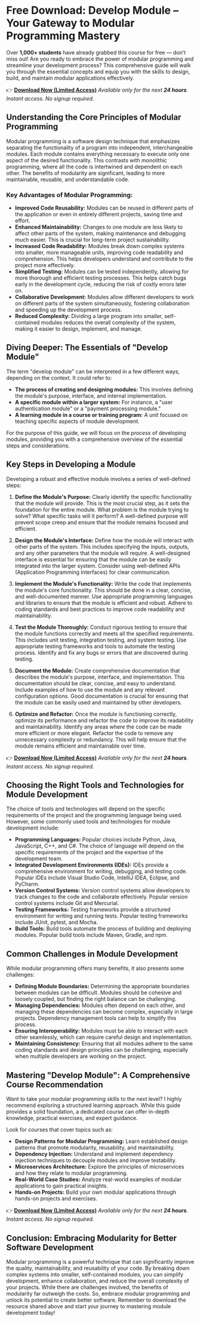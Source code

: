 # Free Download: Develop Module – Your Gateway to Modular Programming Mastery

Over **1,000+ students** have already grabbed this course for free — don’t miss out! Are you ready to embrace the power of modular programming and streamline your development process? This comprehensive guide will walk you through the essential concepts and equip you with the skills to design, build, and maintain modular applications effectively.

👉 [**Download Now (Limited Access)**](https://udemywork.com/develop-module)
_Available only for the next **24 hours**. Instant access. No signup required._

## Understanding the Core Principles of Modular Programming

Modular programming is a software design technique that emphasizes separating the functionality of a program into independent, interchangeable modules. Each module contains everything necessary to execute only one aspect of the desired functionality. This contrasts with monolithic programming, where all the code is intertwined and dependent on each other. The benefits of modularity are significant, leading to more maintainable, reusable, and understandable code.

### Key Advantages of Modular Programming:

*   **Improved Code Reusability:** Modules can be reused in different parts of the application or even in entirely different projects, saving time and effort.
*   **Enhanced Maintainability:** Changes to one module are less likely to affect other parts of the system, making maintenance and debugging much easier. This is crucial for long-term project sustainability.
*   **Increased Code Readability:** Modules break down complex systems into smaller, more manageable units, improving code readability and comprehension. This helps developers understand and contribute to the project more effectively.
*   **Simplified Testing:** Modules can be tested independently, allowing for more thorough and efficient testing processes. This helps catch bugs early in the development cycle, reducing the risk of costly errors later on.
*   **Collaborative Development:** Modules allow different developers to work on different parts of the system simultaneously, fostering collaboration and speeding up the development process.
*   **Reduced Complexity:** Dividing a large program into smaller, self-contained modules reduces the overall complexity of the system, making it easier to design, implement, and manage.

## Diving Deeper: The Essentials of "Develop Module"

The term "develop module" can be interpreted in a few different ways, depending on the context. It could refer to:

*   **The process of creating and designing modules:** This involves defining the module's purpose, interface, and internal implementation.
*   **A specific module within a larger system:** For instance, a "user authentication module" or a "payment processing module."
*   **A learning module in a course or training program:** A unit focused on teaching specific aspects of module development.

For the purpose of this guide, we will focus on the *process* of developing modules, providing you with a comprehensive overview of the essential steps and considerations.

## Key Steps in Developing a Module

Developing a robust and effective module involves a series of well-defined steps:

1.  **Define the Module's Purpose:** Clearly identify the specific functionality that the module will provide. This is the most crucial step, as it sets the foundation for the entire module. What problem is the module trying to solve? What specific tasks will it perform? A well-defined purpose will prevent scope creep and ensure that the module remains focused and efficient.

2.  **Design the Module's Interface:** Define how the module will interact with other parts of the system. This includes specifying the inputs, outputs, and any other parameters that the module will require. A well-designed interface is essential for ensuring that the module can be easily integrated into the larger system. Consider using well-defined APIs (Application Programming Interfaces) for clear communication.

3.  **Implement the Module's Functionality:** Write the code that implements the module's core functionality. This should be done in a clear, concise, and well-documented manner. Use appropriate programming languages and libraries to ensure that the module is efficient and robust. Adhere to coding standards and best practices to improve code readability and maintainability.

4.  **Test the Module Thoroughly:** Conduct rigorous testing to ensure that the module functions correctly and meets all the specified requirements. This includes unit testing, integration testing, and system testing. Use appropriate testing frameworks and tools to automate the testing process. Identify and fix any bugs or errors that are discovered during testing.

5.  **Document the Module:** Create comprehensive documentation that describes the module's purpose, interface, and implementation. This documentation should be clear, concise, and easy to understand. Include examples of how to use the module and any relevant configuration options. Good documentation is crucial for ensuring that the module can be easily used and maintained by other developers.

6.  **Optimize and Refactor:** Once the module is functioning correctly, optimize its performance and refactor the code to improve its readability and maintainability. Identify any areas where the code can be made more efficient or more elegant. Refactor the code to remove any unnecessary complexity or redundancy. This will help ensure that the module remains efficient and maintainable over time.

👉 [**Download Now (Limited Access)**](https://udemywork.com/develop-module)
_Available only for the next **24 hours**. Instant access. No signup required._

## Choosing the Right Tools and Technologies for Module Development

The choice of tools and technologies will depend on the specific requirements of the project and the programming language being used. However, some commonly used tools and technologies for module development include:

*   **Programming Languages:** Popular choices include Python, Java, JavaScript, C++, and C#. The choice of language will depend on the specific requirements of the project and the expertise of the development team.
*   **Integrated Development Environments (IDEs):** IDEs provide a comprehensive environment for writing, debugging, and testing code. Popular IDEs include Visual Studio Code, IntelliJ IDEA, Eclipse, and PyCharm.
*   **Version Control Systems:** Version control systems allow developers to track changes to the code and collaborate effectively. Popular version control systems include Git and Mercurial.
*   **Testing Frameworks:** Testing frameworks provide a structured environment for writing and running tests. Popular testing frameworks include JUnit, pytest, and Mocha.
*   **Build Tools:** Build tools automate the process of building and deploying modules. Popular build tools include Maven, Gradle, and npm.

## Common Challenges in Module Development

While modular programming offers many benefits, it also presents some challenges:

*   **Defining Module Boundaries:** Determining the appropriate boundaries between modules can be difficult. Modules should be cohesive and loosely coupled, but finding the right balance can be challenging.
*   **Managing Dependencies:** Modules often depend on each other, and managing these dependencies can become complex, especially in large projects. Dependency management tools can help to simplify this process.
*   **Ensuring Interoperability:** Modules must be able to interact with each other seamlessly, which can require careful design and implementation.
*   **Maintaining Consistency:** Ensuring that all modules adhere to the same coding standards and design principles can be challenging, especially when multiple developers are working on the project.

## Mastering "Develop Module": A Comprehensive Course Recommendation

Want to take your modular programming skills to the next level? I highly recommend exploring a structured learning approach. While this guide provides a solid foundation, a dedicated course can offer in-depth knowledge, practical exercises, and expert guidance.

Look for courses that cover topics such as:

*   **Design Patterns for Modular Programming:** Learn established design patterns that promote modularity, reusability, and maintainability.
*   **Dependency Injection:** Understand and implement dependency injection techniques to decouple modules and improve testability.
*   **Microservices Architecture:** Explore the principles of microservices and how they relate to modular programming.
*   **Real-World Case Studies:** Analyze real-world examples of modular applications to gain practical insights.
*   **Hands-on Projects:** Build your own modular applications through hands-on projects and exercises.

👉 [**Download Now (Limited Access)**](https://udemywork.com/develop-module)
_Available only for the next **24 hours**. Instant access. No signup required._

## Conclusion: Embracing Modularity for Better Software Development

Modular programming is a powerful technique that can significantly improve the quality, maintainability, and reusability of your code. By breaking down complex systems into smaller, self-contained modules, you can simplify development, enhance collaboration, and reduce the overall complexity of your projects. While there are challenges involved, the benefits of modularity far outweigh the costs. So, embrace modular programming and unlock its potential to create better software. Remember to download the resource shared above and start your journey to mastering module development today!
